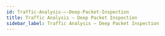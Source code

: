 ```yaml
---
id: Traffic-Analysis-–-Deep-Packet-Inspection
title: Traffic Analysis – Deep Packet Inspection
sidebar_label: Traffic Analysis – Deep Packet Inspection
---
```



#
